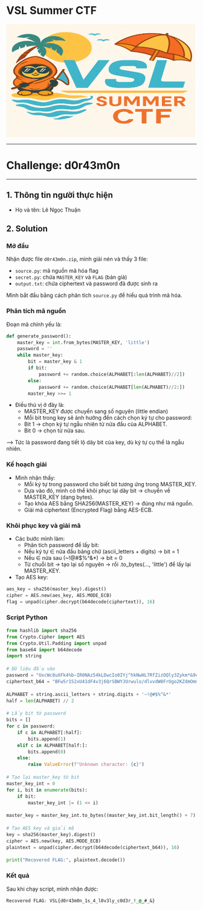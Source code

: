# VSL Summer CTF

<img src="https://github.com/Thuanle2401/VSL-CTF/blob/main/web/UploadFile1/images/VSL-summer.png?raw=true" width="500" height="300">

---
# Challenge: d0r43m0n
---
## 1. Thông tin người thực hiện
- Họ và tên: Lê Ngọc Thuận

## 2. Solution

### Mở đầu

Nhận được file `d0r43m0n.zip`, mình giải nén và thấy 3 file:

- `source.py`: mã nguồn mã hóa flag
- `secret.py`: chứa `MASTER_KEY` và `FLAG` (bản giả)
- `output.txt`: chứa ciphertext và password đã được sinh ra

Mình bắt đầu bằng cách phân tích `source.py` để hiểu quá trình mã hóa.

### Phân tích mã nguồn

Đoạn mã chính yếu là:

```python
def generate_password():
    master_key = int.from_bytes(MASTER_KEY, 'little')
    password = ''
    while master_key:
        bit = master_key & 1
        if bit:
            password += random.choice(ALPHABET[:len(ALPHABET)//2])
        else:
            password += random.choice(ALPHABET[len(ALPHABET)//2:])
        master_key >>= 1
```

- Điều thú vị ở đây là:
    - MASTER_KEY được chuyển sang số nguyên (little endian)
    - Mỗi bit trong key sẽ ảnh hưởng đến cách chọn ký tự cho password:
    - Bit 1 → chọn ký tự ngẫu nhiên từ nửa đầu của ALPHABET.
    - Bit 0 → chọn từ nửa sau.

--> Tức là password đang tiết lộ dãy bit của key, dù ký tự cụ thể là ngẫu nhiên.

### Kế hoạch giải

- Mình nhận thấy:
    - Mỗi ký tự trong password cho biết bit tương ứng trong MASTER_KEY.
    - Dựa vào đó, mình có thể khôi phục lại dãy bit → chuyển về MASTER_KEY (dạng bytes).
    - Tạo khóa AES bằng SHA256(MASTER_KEY) → đúng như mã nguồn.
    - Giải mã ciphertext (Encrypted Flag) bằng AES-ECB.

### Khôi phục key và giải mã
- Các bước mình làm:
  - Phân tích password để lấy bit:
  - Nếu ký tự ∈ nửa đầu bảng chữ (ascii_letters + digits) → bit = 1
  - Nếu ∈ nửa sau (~!@#$%^&*) → bit = 0
  - Từ chuỗi bit → tạo lại số nguyên → rồi .to_bytes(..., 'little') để lấy lại MASTER_KEY.
- Tạo AES key:
```python
aes_key = sha256(master_key).digest()
cipher = AES.new(aes_key, AES.MODE_ECB)
flag = unpad(cipher.decrypt(b64decode(ciphertext)), 16)
```
### Script Python
```python
from hashlib import sha256
from Crypto.Cipher import AES
from Crypto.Util.Padding import unpad
from base64 import b64decode
import string

# Dữ liệu đầu vào
password = "UxcWc8uXFk4%b~IR0NAz54kLDwcIo0IYj^hkNwHL7RfZizOQly3Zykm*&9cXuCx*s@F5WlG!&GV&zneOvzgeGYt3IdUw1PD%p&vS#voUy5Yadfq!seHfz5hOhWFQvzM6Whj3gaRQ$p8Mbx&&xOXDIC%MqvNOCgQ*2Z!1uE"
ciphertext_b64 = "BFw5r152xU41dF4v3j6QrSBWYJUrwulo/dlvvdW8FrOgo2KZdmOmmAeRoHylDcvn"

ALPHABET = string.ascii_letters + string.digits + '~!@#$%^&*'
half = len(ALPHABET) // 2

# Lấy bit từ password
bits = []
for c in password:
    if c in ALPHABET[:half]:
        bits.append(1)
    elif c in ALPHABET[half:]:
        bits.append(0)
    else:
        raise ValueError(f"Unknown character: {c}")

# Tạo lại master_key từ bit
master_key_int = 0
for i, bit in enumerate(bits):
    if bit:
        master_key_int |= (1 << i)

master_key = master_key_int.to_bytes((master_key_int.bit_length() + 7) // 8, 'little')

# Tạo AES key và giải mã
key = sha256(master_key).digest()
cipher = AES.new(key, AES.MODE_ECB)
plaintext = unpad(cipher.decrypt(b64decode(ciphertext_b64)), 16)

print("Recovered FLAG:", plaintext.decode())
```

### Kết quả
Sau khi chạy script, mình nhận được:
```css
Recovered FLAG: VSL{d0r43m0n_1s_4_l0v3ly_c0d3r_!_@_#_&}
```